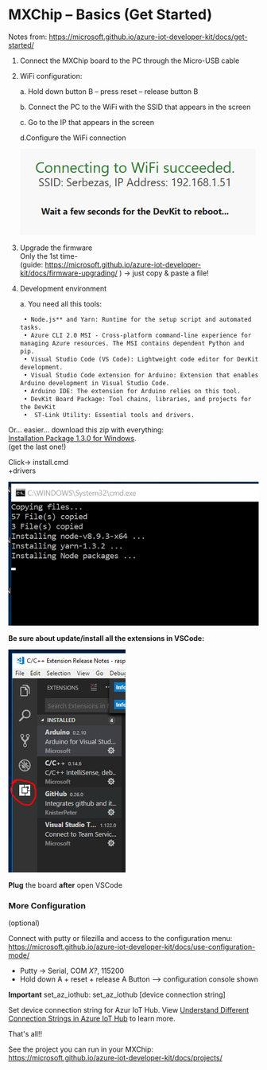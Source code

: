 # MXChip – Basics (Get Started)

Notes from:
https://microsoft.github.io/azure-iot-developer-kit/docs/get-started/

1. Connect the MXChip board to the PC through the Micro-USB cable

2. WiFi configuration: 		
        
    a. Hold down button B – press reset – release button B
    
    b. Connect the PC to the WiFi with the SSID that appears in the screen
    
    c. Go to the IP that appears in the screen

    d.Configure the WiFi connection

    
    ![Configure WiFi](images/01_MXChipWifi.png)

3. Upgrade the firmware <br/> 
Only the 1st time- <br/>
(guide: https://microsoft.github.io/azure-iot-developer-kit/docs/firmware-upgrading/ )  -> just copy & paste a file!

4. Development environment

    a. You need all this tools:

        • Node.js** and Yarn: Runtime for the setup script and automated tasks.
		• Azure CLI 2.0 MSI - Cross-platform command-line experience for managing Azure resources. The MSI contains dependent Python and pip.
		• Visual Studio Code (VS Code): Lightweight code editor for DevKit development.
		• Visual Studio Code extension for Arduino: Extension that enables Arduino development in Visual Studio Code.
		• Arduino IDE: The extension for Arduino relies on this tool.
		• DevKit Board Package: Tool chains, libraries, and projects for the DevKit
        •  ST-Link Utility: Essential tools and drivers.

Or... easier... download this zip with everything: <br/>
[Installation Package 1.3.0 for Windows](https://azureboard2.azureedge.net/prod/windows/devkit_install_win_1.3.0.40.zip).  
(get the last one!)

Click-> install.cmd <br/>+drivers

![Install Tools](images/02_MXChipInstallTools.png)


**Be sure about update/install all the extensions in VSCode:** 

![VS Code Extension](images/03_MXChipExtension.png)

**Plug** the board **after** open VSCode

### More Configuration 
(optional)

Connect with putty or filezilla and access to the configuration menu:
https://microsoft.github.io/azure-iot-developer-kit/docs/use-configuration-mode/

* Putty -> Serial, COM *X?*, 115200
* Hold down A + reset + release A Button --> configuration console shown

**Important**
set_az_iothub: set_az_iothub [device connection string]

Set device connection string for Azur IoT Hub. View [Understand Different Connection Strings in Azure IoT Hub](https://blogs.msdn.microsoft.com/iotdev/2017/05/09/understand-different-connection-strings-in-azure-iot-hub/) to learn more.
		


That's all!!


See the project you can run in your MXChip: https://microsoft.github.io/azure-iot-developer-kit/docs/projects/

